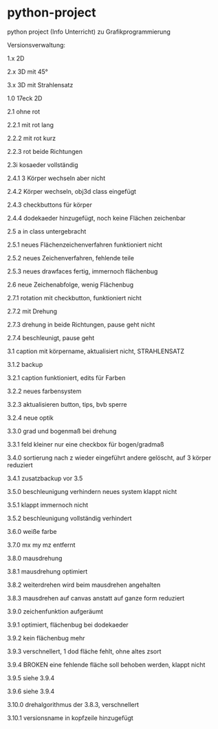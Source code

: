 # python-project
python project (Info Unterricht) zu Grafikprogrammierung

Versionsverwaltung:

1.x 2D

2.x 3D mit 45°

3.x 3D mit Strahlensatz


1.0     17eck 2D

2.1     ohne rot 

2.2.1   mit rot lang 

2.2.2   mit rot kurz 

2.2.3   rot beide Richtungen 

2.3i    kosaeder vollständig 


2.4.1   3 Körper wechseln aber nicht 

2.4.2   Körper wechseln, obj3d class eingefügt 

2.4.3   checkbuttons für körper 

2.4.4   dodekaeder hinzugefügt, noch keine Flächen zeichenbar 

2.5     a in class untergebracht 

2.5.1   neues Flächenzeichenverfahren funktioniert nicht 

2.5.2   neues Zeichenverfahren, fehlende teile 

2.5.3   neues drawfaces fertig, immernoch flächenbug 


2.6     neue Zeichenabfolge, wenig Flächenbug 


2.7.1   rotation mit checkbutton, funktioniert nicht 


2.7.2   mit Drehung 

2.7.3   drehung in beide Richtungen, pause geht nicht 

2.7.4   beschleunigt, pause geht 



3.1     caption mit körpername, aktualisiert nicht, STRAHLENSATZ 

3.1.2   backup 

3.2.1   caption funktioniert, edits für Farben 

3.2.2   neues farbensystem 

3.2.3   aktualisieren button, tips, bvb sperre 

3.2.4   neue optik 

3.3.0   grad und bogenmaß bei drehung 

3.3.1   feld kleiner nur eine checkbox für bogen/gradmaß 

3.4.0   sortierung nach z wieder eingeführt andere gelöscht, auf 3 körper reduziert 

3.4.1   zusatzbackup vor 3.5   

3.5.0   beschleunigung verhindern neues system klappt nicht 

3.5.1   klappt immernoch nicht 

3.5.2   beschleunigung vollständig verhindert 

3.6.0   weiße farbe 

3.7.0   mx my mz entfernt 

3.8.0   mausdrehung 

3.8.1   mausdrehung optimiert 

3.8.2   weiterdrehen wird beim mausdrehen angehalten 

3.8.3   mausdrehen auf canvas anstatt auf ganze form reduziert 

3.9.0   zeichenfunktion aufgeräumt 

3.9.1   optimiert, flächenbug bei dodekaeder 

3.9.2   kein flächenbug mehr 

3.9.3   verschnellert, 1 dod fläche fehlt, ohne altes zsort 

3.9.4   BROKEN eine fehlende fläche soll behoben werden, klappt nicht 

3.9.5   siehe 3.9.4

3.9.6   siehe 3.9.4

3.10.0  drehalgorithmus der 3.8.3, verschnellert 

3.10.1  versionsname in kopfzeile hinzugefügt 

